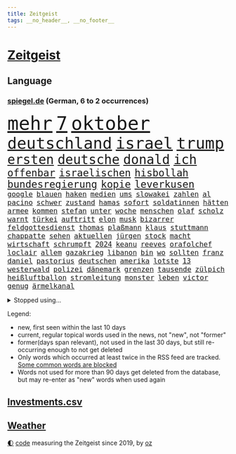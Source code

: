```yaml
---
title: Zeitgeist
tags: __no_header__, __no_footer__
---
```


# [Zeitgeist](https://oliz.io/zeitgeist/)

## Language

<h3><a href="https://www.spiegel.de" target="_blank">spiegel.de</a> (German, 6 to 2 occurrences)</h3>
<p style="font-family:monospace">
<span style="font-size:32pt"><a href="news_links.html#mehr" class="current">mehr</a></span>
<span style="font-size:32pt"><a href="news_links.html#7" class="current">7</a></span>
<span style="font-size:32pt"><a href="news_links.html#oktober" class="current">oktober</a></span>
<br>
<span style="font-size:27pt"><a href="news_links.html#deutschland" class="current">deutschland</a></span>
<span style="font-size:27pt"><a href="news_links.html#israel" class="current">israel</a></span>
<span style="font-size:27pt"><a href="news_links.html#trump" class="current">trump</a></span>
<br>
<span style="font-size:22pt"><a href="news_links.html#ersten" class="current">ersten</a></span>
<span style="font-size:22pt"><a href="news_links.html#deutsche" class="current">deutsche</a></span>
<span style="font-size:22pt"><a href="news_links.html#donald" class="current">donald</a></span>
<span style="font-size:22pt"><a href="news_links.html#ich" class="current">ich</a></span>
<br>
<span style="font-size:17pt"><a href="news_links.html#offenbar" class="current">offenbar</a></span>
<span style="font-size:17pt"><a href="news_links.html#israelischen" class="current">israelischen</a></span>
<span style="font-size:17pt"><a href="news_links.html#hisbollah" class="current">hisbollah</a></span>
<span style="font-size:17pt"><a href="news_links.html#bundesregierung" class="current">bundesregierung</a></span>
<span style="font-size:17pt"><a href="news_links.html#kopie" class="current">kopie</a></span>
<span style="font-size:17pt"><a href="news_links.html#leverkusen" class="current">leverkusen</a></span>
<br>
<span style="font-size:12pt"><a href="news_links.html#google" class="current">google</a></span>
<span style="font-size:12pt"><a href="news_links.html#blauen" class="current">blauen</a></span>
<span style="font-size:12pt"><a href="news_links.html#haken" class="current">haken</a></span>
<span style="font-size:12pt"><a href="news_links.html#medien" class="current">medien</a></span>
<span style="font-size:12pt"><a href="news_links.html#ums" class="current">ums</a></span>
<span style="font-size:12pt"><a href="news_links.html#slowakei" class="current">slowakei</a></span>
<span style="font-size:12pt"><a href="news_links.html#zahlen" class="current">zahlen</a></span>
<span style="font-size:12pt"><a href="news_links.html#al" class="current">al</a></span>
<span style="font-size:12pt"><a href="news_links.html#pacino" class="new">pacino</a></span>
<span style="font-size:12pt"><a href="news_links.html#schwer" class="current">schwer</a></span>
<span style="font-size:12pt"><a href="news_links.html#zustand" class="current">zustand</a></span>
<span style="font-size:12pt"><a href="news_links.html#hamas" class="current">hamas</a></span>
<span style="font-size:12pt"><a href="news_links.html#sofort" class="current">sofort</a></span>
<span style="font-size:12pt"><a href="news_links.html#soldatinnen" class="new">soldatinnen</a></span>
<span style="font-size:12pt"><a href="news_links.html#hätten" class="current">hätten</a></span>
<span style="font-size:12pt"><a href="news_links.html#armee" class="current">armee</a></span>
<span style="font-size:12pt"><a href="news_links.html#kommen" class="current">kommen</a></span>
<span style="font-size:12pt"><a href="news_links.html#stefan" class="current">stefan</a></span>
<span style="font-size:12pt"><a href="news_links.html#unter" class="current">unter</a></span>
<span style="font-size:12pt"><a href="news_links.html#woche" class="current">woche</a></span>
<span style="font-size:12pt"><a href="news_links.html#menschen" class="current">menschen</a></span>
<span style="font-size:12pt"><a href="news_links.html#olaf" class="current">olaf</a></span>
<span style="font-size:12pt"><a href="news_links.html#scholz" class="current">scholz</a></span>
<span style="font-size:12pt"><a href="news_links.html#warnt" class="current">warnt</a></span>
<span style="font-size:12pt"><a href="news_links.html#türkei" class="current">türkei</a></span>
<span style="font-size:12pt"><a href="news_links.html#auftritt" class="current">auftritt</a></span>
<span style="font-size:12pt"><a href="news_links.html#elon" class="current">elon</a></span>
<span style="font-size:12pt"><a href="news_links.html#musk" class="current">musk</a></span>
<span style="font-size:12pt"><a href="news_links.html#bizarrer" class="current">bizarrer</a></span>
<span style="font-size:12pt"><a href="news_links.html#feldgottesdienst" class="new">feldgottesdienst</a></span>
<span style="font-size:12pt"><a href="news_links.html#thomas" class="current">thomas</a></span>
<span style="font-size:12pt"><a href="news_links.html#plaßmann" class="current">plaßmann</a></span>
<span style="font-size:12pt"><a href="news_links.html#klaus" class="current">klaus</a></span>
<span style="font-size:12pt"><a href="news_links.html#stuttmann" class="current">stuttmann</a></span>
<span style="font-size:12pt"><a href="news_links.html#chappatte" class="current">chappatte</a></span>
<span style="font-size:12pt"><a href="news_links.html#sehen" class="current">sehen</a></span>
<span style="font-size:12pt"><a href="news_links.html#aktuellen" class="current">aktuellen</a></span>
<span style="font-size:12pt"><a href="news_links.html#jürgen" class="current">jürgen</a></span>
<span style="font-size:12pt"><a href="news_links.html#stock" class="current">stock</a></span>
<span style="font-size:12pt"><a href="news_links.html#macht" class="current">macht</a></span>
<span style="font-size:12pt"><a href="news_links.html#wirtschaft" class="current">wirtschaft</a></span>
<span style="font-size:12pt"><a href="news_links.html#schrumpft" class="current">schrumpft</a></span>
<span style="font-size:12pt"><a href="news_links.html#2024" class="current">2024</a></span>
<span style="font-size:12pt"><a href="news_links.html#keanu" class="current">keanu</a></span>
<span style="font-size:12pt"><a href="news_links.html#reeves" class="current">reeves</a></span>
<span style="font-size:12pt"><a href="news_links.html#orafolchef" class="new">orafolchef</a></span>
<span style="font-size:12pt"><a href="news_links.html#loclair" class="new">loclair</a></span>
<span style="font-size:12pt"><a href="news_links.html#allem" class="current">allem</a></span>
<span style="font-size:12pt"><a href="news_links.html#gazakrieg" class="current">gazakrieg</a></span>
<span style="font-size:12pt"><a href="news_links.html#libanon" class="current">libanon</a></span>
<span style="font-size:12pt"><a href="news_links.html#bin" class="current">bin</a></span>
<span style="font-size:12pt"><a href="news_links.html#wo" class="current">wo</a></span>
<span style="font-size:12pt"><a href="news_links.html#sollten" class="current">sollten</a></span>
<span style="font-size:12pt"><a href="news_links.html#franz" class="current">franz</a></span>
<span style="font-size:12pt"><a href="news_links.html#daniel" class="current">daniel</a></span>
<span style="font-size:12pt"><a href="news_links.html#pastorius" class="new">pastorius</a></span>
<span style="font-size:12pt"><a href="news_links.html#deutschen" class="current">deutschen</a></span>
<span style="font-size:12pt"><a href="news_links.html#amerika" class="current">amerika</a></span>
<span style="font-size:12pt"><a href="news_links.html#lotste" class="new">lotste</a></span>
<span style="font-size:12pt"><a href="news_links.html#13" class="current">13</a></span>
<span style="font-size:12pt"><a href="news_links.html#westerwald" class="new">westerwald</a></span>
<span style="font-size:12pt"><a href="news_links.html#polizei" class="current">polizei</a></span>
<span style="font-size:12pt"><a href="news_links.html#dänemark" class="current">dänemark</a></span>
<span style="font-size:12pt"><a href="news_links.html#grenzen" class="current">grenzen</a></span>
<span style="font-size:12pt"><a href="news_links.html#tausende" class="current">tausende</a></span>
<span style="font-size:12pt"><a href="news_links.html#zülpich" class="new">zülpich</a></span>
<span style="font-size:12pt"><a href="news_links.html#heißluftballon" class="current">heißluftballon</a></span>
<span style="font-size:12pt"><a href="news_links.html#stromleitung" class="new">stromleitung</a></span>
<span style="font-size:12pt"><a href="news_links.html#monster" class="current">monster</a></span>
<span style="font-size:12pt"><a href="news_links.html#leben" class="current">leben</a></span>
<span style="font-size:12pt"><a href="news_links.html#victor" class="current">victor</a></span>
<span style="font-size:12pt"><a href="news_links.html#genug" class="current">genug</a></span>
<span style="font-size:12pt"><a href="news_links.html#ärmelkanal" class="current">ärmelkanal</a></span>
</p>
<details>
<summary>Stopped using...</summary>
<p class="former" style="font-size:12pt">
lisa(1446) verschiedene(1445) nazis(1444) regel(1444) xi(1444) österreichische(1443) bereich(1442) bundesländer(1442) internationaler(1442) liverpool(1442) räumen(1442) besiegt(1441) häufig(1441) ifoinstitut(1441) sitzt(1441) appelliert(1440) handeln(1440) twitter(1440) verlegt(1440) vorhaben(1440) ausnahmen(1439) beamten(1439) bedrohung(1439) bemüht(1439) lager(1439) sicherheitsbehörden(1439) halbfinale(1438) infrage(1438) investoren(1438) jedem(1438) verunglückt(1438) zugang(1438) abstand(1437) ankündigung(1437) erscheinen(1437) geschäfte(1437) voran(1437) 65(1436) anlass(1436) erdoğan(1436) freiburg(1436) leid(1436) mordes(1436) rückschlag(1436) united(1436) 27(1435) meinem(1435) planeten(1435) schwanger(1435) studierenden(1435) verbreiten(1435) bildung(1434) preisen(1434) athleten(1433) gemeldet(1433) abgang(1432) bloß(1431) körperverletzung(1431) schuss(1431) 3000(1430) 45(1430) projekt(1430) stoßen(1430) beschwerden(1429) gründen(1429) kürzlich(1429) verschwand(1428) eigener(1427) gesetze(1427) jüngere(1427) ausbau(1426) küstenwache(1426) tür(1426) 1500(1425) fortgesetzt(1425) empfängt(1424) 1000(1422) verteidigen(1422) behalten(1420) gang(1420) ehe(1419) einschätzung(1418) mehrerer(1417) hinten(1416) nasa(1415) schriftsteller(1415) pleite(1414) rentner(1412) retter(1412) bangen(1408) whatsapp(1407) abgeschlossen(1399) foto(1390) sachen(1363) heidelberg(1357) umbau(1346) lahm(1274) abgestürzt(1262) airline(1245) 38(1209) vorsicht(1200) truppe(1184) novak(1183) arme(1176) zugestimmt(1156) erfolgreichste(1144) 120(1142) dörfer(1135) entstanden(1090) worum(1085) älteste(1081) fachkräfte(1072) magazin(1055) ostdeutschland(1051) schülerin(1049) verteidiger(1049) lieferungen(1048) betrüger(1044) diskussionen(1020) seltene(1020) texte(1006) erschwert(993) verkündete(982) lemke(979) schwieriger(976) desto(974) afrikanischen(965) positiven(957) abschaffung(952) aufhören(950) brüder(946) fünften(924) nebenbei(920) eingetroffen(918) baustelle(915) dilemma(906) besetzten(899) fernen(883) hammer(874) grünenpolitikerin(848) cannabis(844) titelverteidiger(841) jugendlicher(834) verhaftung(830) weltrekord(826) schwimmen(821) partnerin(817) newsletter(814) 16jähriger(806) erlegen(805) usrepublikaner(802) psychischen(772) pleiten(770) wünsche(767) ganzes(761) frühjahr(756) antarktis(755) 63(753) rätseln(741) freigegeben(738) senioren(735) stemmen(733) emissionen(723) grenzgebiet(722) razzien(709) freundschaft(708) versehen(706) knappe(704) männliche(704) autohersteller(700) auszeichnung(699) geheim(669) kampfjets(666) finanzaufsicht(665) roland(660) djokovic(655) gesagt(651) flogen(649) regierende(647) trauern(642) tauchte(640) opfers(637) wiener(636) praxis(633) tourismus(629) vorstand(624) geschwister(623) aussieht(620) boom(618) christdemokraten(617) landwirte(614) flaschen(611) minderjährige(609) islamistischen(603) technologie(603) openai(597) jene(596) schweres(592) bürokratie(591) eskalierte(587) dennis(583) karin(582) wahlsieger(580) dfbpokal(579) attackieren(578) wegner(576) zuckerberg(573) instituts(571) lieferte(569) unterbrechung(567) laune(557) höcke(555) protestaktion(545) bestreiten(543) wohnen(540) sommerspielen(535) startete(531) 13jährige(528) stuft(524) 800(522) dringt(522) wärmepumpe(519) härtere(511) beine(510) arbeiter(509) mühe(496) drogenhandel(485) mahnen(481) gegners(471) zahlungen(471) schlucht(469) spahn(463) einbringen(457) stellvertretende(455) lieferten(454) milliardenschweren(452) abends(446) quellen(444) lebend(442) 30jähriger(441) essener(439) schmidt(439) pass(436) heimem(435) vormittag(433) klingbeil(430) unterscheiden(422) psyche(408) folter(406) geöffnet(405) niemanden(405) genossen(403) abschieben(397) hartes(397) ausscheiden(394) antonio(392) amerikanischen(388) bedauert(386) rtl(386) spanischer(386) tisch(384) errungen(381) kontrollverlust(377) schwester(377) onkel(376) reformiert(374) anläuft(367) düsteren(367) streaminganbietern(367) archäologen(365) nagel(364) kimmich(362) franzosen(361) gemüse(358) vergehen(358) singen(355) verheiratet(354) regelungen(352) dankbar(350) eröffnung(348) begründet(343) absicht(342) hackerangriff(340) böse(336) nominierung(331) einfachen(328) damaskus(325) gazastreifens(325) hongkong(325) hamasgeiseln(323) generalstaatsanwaltschaft(322) gdl(319) interne(319) reederei(318) luxushotel(316) abschiebung(315) einheitliche(315) abfall(312) recep(311) tayyip(311) beihilfe(310) ernsthafte(309) claus(308) weselsky(308) lernte(307) stille(305) aufwand(304) haderte(304) 16jährigen(302) schwindet(302) veränderung(302) wegfallen(302) besorgniserregend(300) ehepaar(298) airports(297) magic(297) fluggäste(296) nürnberger(296) britisches(294) kostenlos(294) genehmigung(292) ausgewählt(284) beteiligen(283) bedrängnis(282) unverletzt(282) verspätung(281) dialoge(280) uganda(280) zerstritten(280) po(278) zuversichtlich(276) ermittlungsverfahren(275) abgeordneter(274) onlinehändler(274) vergleichsweise(273) versteht(273) gera(272) präsent(272) giftige(270) grundgesetz(270) hungern(269) vorfällen(269) fortschritte(268) viertelfinale(268) roberts(267) sekeinsatz(265) temu(265) kragen(263) dreyer(262) machtwechsel(262) athen(261) sonde(258) absatz(257) melanie(257) nvidia(257) körperlich(253) australischer(250) le(250) verpflichten(250) audi(248) normalerweise(248) firmenchef(247) mona(247) bauernproteste(244) disney+(244) erfolgreichen(243) kinos(241) zeitenwende(241) lily(240) halbinsel(239) katz(239) 2009(238) spektakuläres(238) hai(237) holten(236) darsteller(234) scheidet(233) gefühlt(232) klamotten(232) shein(232) gegenmaßnahmen(229) pünktlich(229) jagt(228) milch(228) piloten(228) 160(227) charlotte(227) lutz(227) stellung(227) bunte(226) territorium(226) konkurrentin(225) original(225) strategisch(225) verprügelt(225) wüste(225) contest(224) eurovision(224) insolvente(224) jena(222) manipulation(222) ravensburg(222) 64(220) gitarrist(219) ausüben(218) hitlergruß(218) weichen(217) gelegene(215) landrat(215) riefen(215) verbotene(215) zerlegt(215) mallorca(213) schwein(212) vorgesehen(212) ausmacht(210) boateng(209) jérôme(209) sportlichen(208) bedankt(207) jordan(207) siebten(206) verzögern(206) lebenswerk(205) blau(204) chinesisches(204) regenfällen(204) selbstverständlich(204) unmöglich(204) haustür(203) sinkenden(203) vorlieben(203) erwirken(202) schreibtisch(202) schwimmer(202) katy(200) msc(200) pfiff(200) oberhausen(198) bluttat(197) wildtiere(197) chiphersteller(196) vergleichbar(196) schwerem(195) seltsamen(194) aktualisiert(193) fußgänger(193) beruflich(190) einfuhr(190) hafens(190) mongolei(190) aktivitäten(189) georg(189) abwesenheit(188) dublin(187) versöhnung(186) aufgelegt(185) raffinerie(185) schulter(184) thüringische(184) ampelpolitiker(183) ringe(182) ostdeutscher(181) andrang(180) bodo(180) stemmt(180) vermont(180) lizenz(179) mail(179) nordrheinwestfalens(179) landeskriminalamt(177) zeichner(177) schöne(176) vorlage(175) don(174) messerangriff(173) balkon(171) iga(171) świątek(171) staatschefs(170) aktie(169) antreibt(169) anwesen(168) ernannt(168) strahlkraft(168) techkonzerne(168) brachen(167) kasia(167) lenhardt(167) irren(164) jansen(164) menschenrechtler(164) vegane(164) arbeitszeit(163) kibbuz(163) brutale(162) integration(162) kretschmann(162) testspiel(162) attraktiv(161) gesammelt(161) schweine(161) züchten(161) graz(160) wout(160) studio(159) erneuert(158) schlau(157) fußballers(156) lebenslanger(156) machtübernahme(154) promis(154) engel(153) mosel(153) breitet(152) giftig(151) sportwetten(151) gemalt(150) telekom(148) entzündete(147) konzerten(146) rotterdam(146) wohnungsnot(146) abnehmen(145) haushalten(145) immobilienkauf(144) schwangere(144) worüber(143) wahlkampfauftritt(142) bergab(141) salvador(141) dreckig(140) kreativen(140) attackierte(139) fti(139) kultusministerkonferenz(139) wittert(139) parkplatz(138) dicke(137) regelung(137) triumphierte(137) videobeweis(136) massentourismus(135) vorfalls(135) angeschlossen(134) blüht(134) einschüchtern(134) kehren(134) sprecher(134) ultimative(134) bundeskabinett(133) islam(132) afdlandrat(130) erlebten(130) sesselmann(130) straftat(130) var(130) afdspitzenkandidat(129) fix(129) liest(129) verbrecher(129) vergangenem(129) veteran(129) entgangen(128) weibchen(128) erarbeitet(127) forschenden(127) geiseldeal(127) hathaway(127) ausbreitung(126) sechsjährigen(126) heimatmarkt(125) versunkene(125) afrikanische(124) sternschnuppen(124) 26000(123) hitzige(123) impfstoffe(123) mix(123) heimspiel(122) jenna(122) landsleute(122) ortega(122) tischtennis(122) begeisterung(121) bilden(121) intensiven(121) kanzlerschaft(121) kooperieren(121) leclerc(120) 17jährige(119) entzündet(119) spanier(119) antidepressiva(118) aufbauen(118) einzig(118) heikel(118) polizeiangaben(118) rutschen(118) spontane(118) auszubildende(117) entsprechend(116) triathlon(116) funktionär(115) eingesperrt(114) enkelin(114) geteilt(114) ibiza(114) ehesten(113) 39jährige(112) robin(112) schauspielers(112) staatsbesuch(112) zahlung(112) brandgefahr(111) bürgerschaft(111) clooney(111) helgoland(111) match(111) nacheinander(111) schumachers(110) grand(109) ausbreiten(108) beeinträchtigt(108) bewertung(108) schlägerei(108) lindemann(107) verschiedener(107) verteilen(107) 42jähriger(106) blake(106) hunter(106) lively(106) muscheln(106) reeperbahn(106) tinder(106) besiegte(105) kriegskabinett(105) cooper(104) fossilen(104) zitiert(104) ähnelt(104) verspätungen(103) einschlafen(102) frisst(102) medwedew(102) parteimitglieder(102) tierischer(102) satire(101) schultz(101) shitstorm(101) alassad(100) eishockeyprofi(100) linkenpolitikerin(100) sturmböen(100) margaret(99) memes(99) pflanze(98) landesweiten(97) transfers(97) verwaltungsgericht(97) bezahlbare(96) fluch(96) militäraktion(96) verlegung(96) verlorenen(96) litt(95) 128(94) f16(94) jodie(94) staatsbürgerschaft(94) vorkehrungen(94) erobern(93) füreinander(93) kidman(93) achtelfinale(92) brad(92) pitt(92) unzufrieden(92) verbrauchern(92) wahlkampfs(92) alliierten(91) mörtel(91) mörtels(91) psychotherapie(91) reisekonzern(91) steuererleichterungen(91) vollrausch(91) belastend(90) gegnerin(90) klatschen(90) konto(90) lauterbachs(90) martha(90) millionenfach(90) retteten(90) seltenen(90) boxerin(89) eingeläutet(89) faktor(89) kontinent(89) núñez(89) verlieh(89) alejandro(88) ask(88) atem(88) briefwahlstimmen(88) gefangen(88) linzer(88) marktplatz(88) nazideutschland(88) nebulös(88) täuschung(88) vorsichtig(88) exfreundin(87) gabriel(87) industriestandort(87) lautsprecher(87) medaillen(87) mitentscheiden(87) mitschuld(87) netflixdoku(87) familiengeschichte(86) theodor(86) umgesetzt(86) uspräsidentensohn(86) wahlzettel(86) gelebt(85) hochumstritten(85) aufrecht(84) einschulung(84) itsysteme(84) jusochef(84) stecker(84) türmer(84) alkoholeinfluss(83) datingapp(83) erlebnis(83) dominante(82) dschungelcamp(82) gefährten(82) gewaltvorwürfen(82) häusliche(82) abzuschieben(81) bergtour(81) filmte(81) satellitenbildern(81) sichtbare(81) vergewaltigte(81) westküste(81) wiegt(81) einpacken(80) finanzspritze(80) four(80) gosens(79) gündoğan(79) königliche(79) neubaur(79) revidierte(79) sanktionieren(79) taxifahrer(79) waffenrecht(79) amazonserie(78) bbcbericht(78) eingerichtet(78) sperren(78) abriss(77) fantasien(77) messerangriffe(77) publik(77) seenotrettung(77) sorgerechtsstreit(77) unsicher(77) 49jähriger(76) bestellungen(76) draisaitl(76) edmonton(76) neuzulassungen(76) oilers(76) steckte(76) usluftfahrtbehörde(76) ussoldaten(76) anja(75) auftritten(75) bekamen(75) rützel(75) ewiger(74) hofer(74) ikonische(74) mitteilung(74) nachrichtenmann(74) raffinerien(74) währte(74) bauzinsen(73) doppelte(73) drinks(73) entkam(73) gekürzt(73) gezeugt(73) hogan(73) hulk(73) lokomotivführer(73) führungspositionen(72) handelfmeter(72) hilferufe(72) lord(72) mick(72) verpatzte(72) abzusichern(71) auszutricksen(71) branchenkenner(71) folgenschwerer(71) linkenabgeordnete(71) umstrittenem(71) unteren(71) vorgezogen(71) 41(70) bauernpräsident(70) haptik(70) preisschild(70) rukwied(70) untergrund(70) antwerpen(69) externe(69) ministeriumsmitarbeiter(69) nationalistischer(69) rubens(69) vorrunde(69) auszugeben(68) selbstzweifel(68) spielführer(68) startrampen(68) backen(67) erklärt’s(67) eröffneten(67) kinderbuch(67) messenger(67) pflanzenarten(67) pieper(67) prozesses(67) weiche(67) ausdrücklich(66) billion(66) formel1team(66) genua(66) paarung(66) scheinbar(66) antiterroreinsatz(65) dieselbe(65) ebike(65) kroatischen(65) oberhaupt(65) sparkasse(65) armutsgefährdung(64) gedachten(64) glaube(64) grünem(64) inside(64) izmir(64) lehrerzimmer(64) spürt(64) telemedizin(64) badenberg(63) badmintonspieler(63) erwarte(63) justizsenatorin(63) kraftwerks(63) lokführergewerkschaft(63) rekordvertrag(63) dittrich(62) kompetenzen(62) wölfe(62) angststörungen(61) bundespolitik(61) einzelzeitfahren(61) gallagher(61) gere(61) nationalisten(61) noel(61) outete(61) pretty(61) regelt(61) reiseziele(61) finanzministerin(60) gewaltvorwürfe(60) gregg(60) lebensversicherung(60) sonneberg(60) überlastung(60) aufschlag(59) bekennen(59) berkshire(59) biles(59) buffett(59) giacomo(59) investmentfirma(59) merken(59) paradox(59) simone(59) tatum(59) warren(59) armutsgefährdet(58) buchholz(58) gejubelt(58) verstorben(58) deutschlandweit(57) kamerun(57) modus(57) prämie(57) rücktritte(57) swipen(57) windgeschwindigkeiten(57) ausgeschieden(56) filiale(56) jamaika(56) schwimmt(56) beteiligte(55) daniil(55) entpuppen(55) gruppierung(55) hilfsmittel(55) wohnraum(55) adele(54) comingout(54) gelähmt(54) lektüre(54) vulkane(54) 41jährigen(53) attentate(53) berchtesgaden(53) breit(53) freiwilligen(53) glen(53) grandslamtitel(53) grandslamturnieren(53) powell(53) rebellion(53) samsung(53) verwerflich(53) besichtigen(52) boulevardzeitung(52) ilmenau(52) landtage(52) staatskonzern(52) zweitligist(52) guide(51) invasive(51) klinikaufenthalt(51) p(51) trennungen(51) natalie(50) rbb(50) stechen(50) verzweifelt(50) willi(50) falcon(49) kolumbianischen(49) stadtfest(49) startverbot(49) südamerikameisterschaft(49) wrestler(49) einhörner(48) potenzielle(48) turm(48) uruguayische(48) ehemanns(47) muhammad(47) thailändischen(47) andrea(46) aufteilung(46) isoliertes(46) klappen(46) lwiw(46) mashco(46) piro(46) ruheständler(46) schlichten(46) schädigen(46) sorte(46) unkontaktiertes(46) verdreifacht(46) winterkorn(46) 36jährige(45) besuche(45) konservativ(45) neuzugang(45) scharfschützen(45) staubsauger(45) stiller(45) streitpunkt(45) videoanalyse(45) britin(44) dmytro(44) hinterbliebenen(44) kuleba(44) rückruf(44) gass(43) höchststrafe(43) japanischem(43) verhältnissen(43) winken(43) görlitz(42) klaffen(42) kürzungen(42) radstar(42) sechster(42) unerträglich(42) wesen(42) lake(41) 27jährige(40) austausch(40) bayernprofi(40) gestaltet(40) imageproblem(40) kreuzfahrt(40) sahelzone(40) sportschützen(40) täters(40) anstrengend(39) ber(39) bundesjustizminister(39) kehrte(39) musikstars(39) olympisches(39) redete(39) rufe(39) tierpflegerin(39) zeitmanagement(39) 1993(38) betriebsrat(38) hauptstadtflughafen(38) israelpalästinakonflikt(38) pilgern(38) säbelfechter(38) waldweg(38) wertschätzung(38) 81(37) aussichtsturm(37) eigens(37) gigantischer(37) inhaftierten(37) klimafreundlich(37) nahostexperte(37) priorität(37) rekordzeit(37) sicherer(37) siedlungspolitik(37) elena(36) freistaat(36) highlight(36) newcomer(36) siena(36) telegramgründer(36) verbraucherstimmung(36) vermögens(36) zentrums(36) abdel(35) afghanen(35) assad(35) baschar(35) fattah(35) prostitution(35) shirin(35) zehnten(35) eindringliche(34) hüller(34) japankäfer(34) notlanden(34) quadratkilometer(34) sachsenwahl(34) täte(34) zwist(34) bronzemedaille(33) börsenwert(33) entführer(33) kollektive(33) kühlschrank(33) megaevent(33) orks(33) rampenlicht(33) renommiertesten(33) silbermedaille(33) verfechter(33) bagger(32) gehofft(32) geländegewinne(32) hey(32) manipulierte(32) zufahrt(32) 100metersprint(31) auslandsjahr(31) entlassungen(31) leistet(31) stall(31) 61jähriger(30) 69(30) bezug(30) gehörten(30) haniyyeh(30) konjunkturflaute(30) rudereiner(30) sparpläne(30) triathlet(30) verstimmungen(30) bogenschießen(29) einhalt(29) konfrontationskurs(29) mund(29) ausbildungsplätze(28) eigenheimbesitzer(28) fremd(28) gefangenen(28) gelegentlich(28) geschädigt(28) konzernchef(28) modekette(28) schätzungsweise(28) zusammengestellt(28) übertroffen(28) durcheinander(27) norwegischen(27) nämlich(27) 71jährige(26) gebremst(26) henrik(26) issa(26) kabelschächte(26) vorschlägen(26) zeitreise(26) amtssitz(25) gelungenen(25) gnadenlos(25) härtesten(25) monarchen(25) sibirien(25) trauriger(25) verbannt(25) vermeintlichen(25) abgewickelt(24) beobachtete(24) boulevardpresse(24) konzerts(24) lebzeiten(24) lichtblick(24) beschrieben(23) ehlers(23) gorilla(23) nullrunde(23) restrukturierung(23) antrainierte(22) eingeschleust(22) erodiert(22) fechten(22) lópez(22) menschenmenge(22) sternschnuppenschauer(22) strömung(22) wiegen(22) würdigte(22) bildungspolitik(21) brasilianischen(21) eusanktionen(21) harrys(21) hauch(21) schlagersängerin(21) vinícius(21) 46jährige(20) ablesen(20) anziehen(20) belästigungen(20) kopfschmerzen(20) lohnsteigerungen(20) male(20) rückten(20) schwimmerin(20) stahlsparte(20) abrissarbeiten(19) bauarbeiten(19) innenstädten(19) kurskoffensive(19) leonie(19) sofa(19) spürbare(19) evakuierte(18) geschaffen(18) löscharbeiten(18) perfekter(18) wiederentdeckt(18) betrunkene(17) blicke(17) charmante(17) gedenkstätte(17) kabul(17) messerverbote(17) amtes(16) danny(16) gescheiterte(16) mpoxvariante(16) reallöhne(16) sandhausen(16) schwedt(16) 350000(15) arne(15) bergung(15) delegierten(15) eingeschläfert(15) liege(15) slot(15) waschen(15) absprung(14) begriffe(14) escort(14) großangriff(14) seas(14) serenade(14) sonntagvormittag(14) visa(14) cora(13) ernüchtert(13) gittern(13) ikea(13) internationalem(13) lautstark(13) makel(13) reifer(13) weltrekordhalter(13) winkt(13) badegäste(12) belarussische(12) gazagrenze(12) weltgrößte(12) ajax(11) armand(11) channing(11) duplantis(11) gegenden(11) kzgedenkstätte(11)
</p>
</details>
<p>Legend:
<ul>
<li><span class="new">new</span>, first seen within the last 10 days</li>
<li><span class="current">current</span>, regular topical words used in the news, not "new", not "former"</li>
<li><span class="former">former(days span relevant)</span>, not used in the last 30 days, but still re-occurring enough to not get deleted</li>
<li>Only words which occurred at least twice in the RSS feed are tracked. <a href="language/filters.py">Some common words are blocked</a></li>
<li>Words not used for more than 90 days get deleted from the database, but may re-enter as "new" words when used again</li>
</ul>
</p>

## [Investments](investments.html)[.csv](investments.csv)

## [Weather](weather.html)

<footer>
<a href="javascript:toggleTheme()" class="nav">🌓</a>
<a href="https://github.com/ooz/zeitgeist">code</a> measuring the Zeitgeist since 2019, by <a href="https://oliz.io">oz</a>
</footer>
